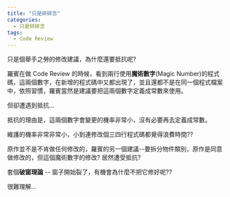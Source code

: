```yaml
---
title: "只是碎碎念"
categories:
  - 只是碎碎念
tags:
  - Code Review
---
```

只是個舉手之勞的修改建議，為什麼還要抵抗呢?

羅賓在做 Code Review 的時候，看到兩行使用**魔術數字**(Magic Number)的程式碼，這兩個數字，在新增的程式碼中又都出現了，並且還都不是在同一個程式檔案中，依照習慣，羅賓當然是建議要把這兩個數字定義成常數來使用。

但卻遭遇到抵抗...

抵抗的理由是，這兩個數字會變更的機率非常小，沒有必要再去定義成常數。

維護的機率非常非常小，小到連修改個三四行程式碼都覺得浪費時間??

原作並不是不肯做任何修改的，羅賓的另一個建議--要拆分物件類別，原作是同意做修改的，但這個魔術數字的修改? 居然遭受抵抗?

套個**破窗理論** -- 窗子開始裂了，有機會為什麼不把它修好呢??

很難理解...


